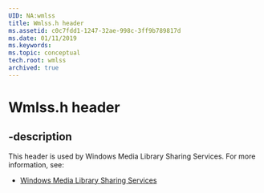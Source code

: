 ```yaml
---
UID: NA:wmlss
title: Wmlss.h header
ms.assetid: c0c7fdd1-1247-32ae-998c-3ff9b789817d
ms.date: 01/11/2019
ms.keywords: 
ms.topic: conceptual
tech.root: wmlss
archived: true
---
```


# Wmlss.h header


## -description


This header is used by Windows Media Library Sharing Services. For more information, see:

- [Windows Media Library Sharing Services](../_wmlss/index.md)

